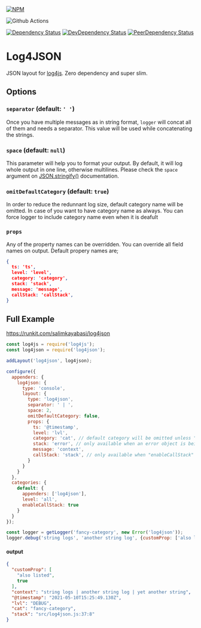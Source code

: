 [![NPM](https://nodei.co/npm/log4json.png?downloads=true&downloadRank=true&stars=true)](https://www.npmjs.com/package/log4json)

![Github Actions](https://github.com/salimkayabasi/log4json/actions/workflows/check.yml/badge.svg)

[![Dependency Status](https://david-dm.org/salimkayabasi/log4json.svg)](https://david-dm.org/salimkayabasi/log4json)
[![DevDependency Status](https://david-dm.org/salimkayabasi/log4json/dev-status.svg)](https://david-dm.org/salimkayabasi/log4json#info=devDependencies)
[![PeerDependency Status](https://david-dm.org/salimkayabasi/log4json/peer-status.svg)](https://david-dm.org/salimkayabasi/log4json#info=peerDependencies)

# Log4JSON

JSON layout for [log4js](https://www.npmjs.com/package/log4js). Zero dependency and super slim.

## Options

### `separator` (default: `' '`)
Once you have multiple messages as in string format, `logger` will concat all of them and needs a separator.
This value will be used while concatenating the strings.

### `space` (default: `null`)
This parameter will help you to format your output. By default, it will log whole output in one line, otherwise multilines.
Please check the `space` argument on [JSON.stringify()](https://developer.mozilla.org/en-US/docs/Web/JavaScript/Reference/Global_Objects/JSON/stringify) documentation.

### `omitDefaultCategory`  (default: `true`)
In order to reduce the redunnant log size, default category name will be omitted. In case of you want to have category name as always.
You can force logger to include category name even when it is deafult

### `props`
Any of the property names can be overridden. You can override all field names on output.
Default propery names are;
```json
{
  ts: 'ts',
  level: 'level',
  category: 'category',
  stack: 'stack',
  message: 'message',
  callStack: 'callStack',
}
```

## Full Example

https://runkit.com/salimkayabasi/log4json

```javascript
const log4js = require('log4js');
const log4json = require('log4json');

addLayout('log4json', log4json);

configure({
  appenders: {
    log4json: {
      type: 'console',
      layout: {
        type: 'log4json',
        separator: ' | ',
        space: 2,
        omitDefaultCategory: false,
        props: {
          ts: '@timestamp',
          level: 'lvl',
          category: 'cat', // default category will be omitted unless "omitDefaultCategory" is false
          stack: 'error', // only available when an error object is being logged
          message: 'context',
          callStack: 'stack', // only available when "enableCallStack" is true
        }
      }
    }
  },
  categories: {
    default: {
      appenders: ['log4json'],
      level: 'all',
      enableCallStack: true
    }
  }
});

const logger = getLogger('fancy-category', new Error('log4json'));
logger.debug('string logs', 'another string log', {customProp: ['also listed', true]}, 'yet another string');
```

#### output
```json
{
  "customProp": [
    "also listed",
    true
  ],
  "context": "string logs | another string log | yet another string",
  "@timestamp": "2021-05-10T15:25:49.130Z",
  "lvl": "DEBUG",
  "cat": "fancy-category",
  "stack": "src/log4json.js:37:8"
}
```
